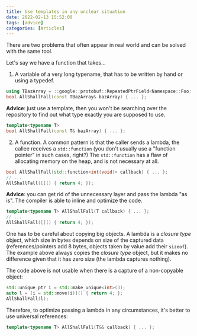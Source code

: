 ```yaml
---
title: Use templates in any unclear situation
date: 2022-02-13 15:52:00
tags: [advice]
categories: [Articles]
---
```


There are two problems that often appear in real world and can be solved with the same tool.

Let's say we have a function that takes...

1. A variable of a very long typename, that has to be written by hand or using a typedef.
```c++
using TBazArray = ::google::protobuf::RepeatedPtrField<Namespace::Foo::Bar::Baz>;
bool AllShallFall(const TBazArray& bazArray) { ... };
```
**Advice**: just use a template, then you won't be searching over the repository to find out what type exactly you are supposed to use.
```c++
template<typename T>
bool AllShallFall(const T& bazArray) { ... };
```

2. A function. A common pattern is that the caller sends a lambda, the callee receives a `std::function` (you don't usually use a "function pointer" in such cases, right?)
The `std::function` has a flaw of allocating memory on the heap, and is not necessary at all.
```c++
bool AllShallFall(std::function<int(void)> callback) { ... };
// ...
AllShallFall([]() { return 4; });
```
**Advice**: you can get rid of the unnecessary layer and pass the lambda "as is". The compiler is able to inline and optimize the code.
```c++
template<typename T> AllShallFall(T callback) { ... };
// ...
AllShallFall([]() { return 4; });
```
One has to be careful about copying big objects. A lambda is a *closure type* object, which size in bytes depends on size of the captured data (references/pointers add 8 bytes, objects taken by value add their `sizeof`). The example above always copies the *closure type* object, but it makes no difference given that it has zero size (the lambda captures nothing).

The code above is not usable when there is a capture of a non-copyable object:
```c++
std::unique_ptr i = std::make_unique<int>(3);
auto l = [i = std::move(i)]() { return 4; };
AllShallFall(l);
```

Therefore, to optimize passing a lambda in any circumstances, it's better to use universal references:
```c++
template<typename T> AllShallFall(T&& callback) { ... };
```

